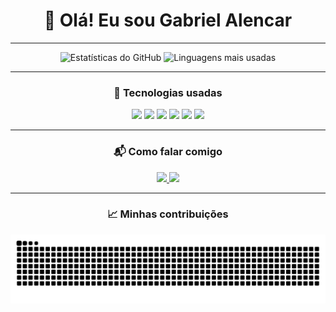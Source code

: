 <h1 align="center">👋 Olá! Eu sou Gabriel Alencar</h1>

---

<p align="center"> <img height="160em" src="https://github-readme-stats.vercel.app/api?username=GabrielAlenc&show_icons=true&theme=tokyonight" alt="Estatísticas do GitHub"/> <img height="160em" src="https://github-readme-stats.vercel.app/api/top-langs/?username=GabrielAlenc&layout=compact&theme=tokyonight" alt="Linguagens mais usadas"/> </p>



---

<h3 align="center">🚀 Tecnologias usadas</h3>

<p align="center">
  <img src="https://img.shields.io/badge/HTML5-E34F26?style=for-the-badge&logo=html5&logoColor=white"/>
  <img src="https://img.shields.io/badge/CSS3-1572B6?style=for-the-badge&logo=css3&logoColor=white"/>
  <img src="https://img.shields.io/badge/JavaScript-F7DF1E?style=for-the-badge&logo=javascript&logoColor=black"/>
  <img src="https://img.shields.io/badge/React-20232A?style=for-the-badge&logo=react&logoColor=61DAFB"/>
  <img src="https://img.shields.io/badge/Python-3776AB?style=for-the-badge&logo=python&logoColor=white"/>
  <img src="https://img.shields.io/badge/Bootstrap-563D7C?style=for-the-badge&logo=bootstrap&logoColor=white"/>
</p>

---

<h3 align="center">📬 Como falar comigo</h3>

<p align="center">
  <a href="mailto:alencarbiel65@gmail.com">
    <img src="https://img.shields.io/badge/Gmail-D14836?style=for-the-badge&logo=gmail&logoColor=white"/>
  </a>
  <a href="https://instagram.com/biel.ssj9" target="_blank">
    <img src="https://img.shields.io/badge/Instagram-E4405F?style=for-the-badge&logo=instagram&logoColor=white"/>
  </a>
</p>

---

<h3 align="center">📈 Minhas contribuições</h3>

<p align="center">
  <img src="https://github.com/GabrielAlenc/GabrielAlenc/blob/output/snake.svg" alt="Snake animation"/>
</p>
